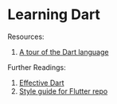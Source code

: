 # Learning Dart
Resources:
1. [A tour of the Dart language][A tour of the Dart language]


Further Readings:
1. [Effective Dart][Effective Dart]
2. [Style guide for Flutter repo][Style guide for Flutter repo]

[A tour of the Dart language]: https://dart.dev/guides/language/language-tour
[Effective Dart]: https://dart.dev/guides/language/effective-dart (Write consistent, robust, fast code)
[Style guide for Flutter repo]: https://github.com/flutter/flutter/wiki/Style-guide-for-Flutter-repo 
